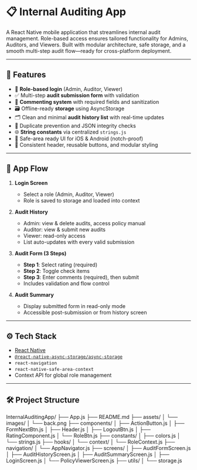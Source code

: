 # 📋 Internal Auditing App

A React Native mobile application that streamlines internal audit management. Role-based access ensures tailored functionality for Admins, Auditors, and Viewers. Built with modular architecture, safe storage, and a smooth multi-step audit flow—ready for cross-platform deployment.

---

## 🚀 Features

- 🔐 **Role-based login** (Admin, Auditor, Viewer)
- ✅ Multi-step **audit submission form** with validation
- 💬 **Commenting system** with required fields and sanitization
- 🗃️ Offline-ready **storage** using AsyncStorage
- 🗂️ Clean and minimal **audit history list** with real-time updates
- 🧹 Duplicate prevention and JSON integrity checks
- 🌐 **String constants** via centralized `strings.js`
- 📱 Safe-area ready UI for iOS & Android (notch-proof)
- 🎨 Consistent header, reusable buttons, and modular styling

---

## 🔄 App Flow

1. **Login Screen**
   - Select a role (Admin, Auditor, Viewer)
   - Role is saved to storage and loaded into context

2. **Audit History**
   - Admin: view & delete audits, access policy manual
   - Auditor: view & submit new audits
   - Viewer: read-only access
   - List auto-updates with every valid submission

3. **Audit Form (3 Steps)**
   - **Step 1**: Select rating (required)
   - **Step 2**: Toggle check items
   - **Step 3**: Enter comments (required), then submit
   - Includes validation and flow control

4. **Audit Summary**
   - Display submitted form in read-only mode
   - Accessible post-submission or from history screen

---

## ⚙️ Tech Stack

- [React Native](https://reactnative.dev)
- [`@react-native-async-storage/async-storage`](https://github.com/react-native-async-storage/async-storage)
- `react-navigation`
- `react-native-safe-area-context`
- Context API for global role management

---

## 🛠️ Project Structure
InternalAuditingApp/
├── App.js
├── README.md
├── assets/
│   └── images/
│       └── back.png
├── components/
│   ├── ActionButton.js
│   ├── FormNextBtn.js
│   ├── Header.js
│   ├── LogoutBtn.js
│   ├── RatingComponent.js
│   └── RoleBtn.js
├── constants/
│   ├── colors.js
│   └── strings.js
├── hooks/
│   └── context/
│       └── RoleContext.js
├── navigation/
│   └── AppNavigator.js
├── screens/
│   ├── AuditFormScreen.js
│   ├── AuditHistoryScreen.js
│   ├── AuditSummaryScreen.js
│   ├── LoginScreen.js
│   └── PolicyViewerScreen.js
├── utils/
│   └── storage.js
